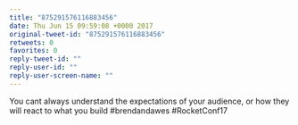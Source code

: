 ```yaml
---
title: "875291576116883456"
date: Thu Jun 15 09:59:08 +0000 2017
original-tweet-id: "875291576116883456"
retweets: 0
favorites: 0
reply-tweet-id: ""
reply-user-id: ""
reply-user-screen-name: ""
---
```

You cant always understand the expectations of your audience, or how they will react to what you build #brendandawes #RocketConf17
